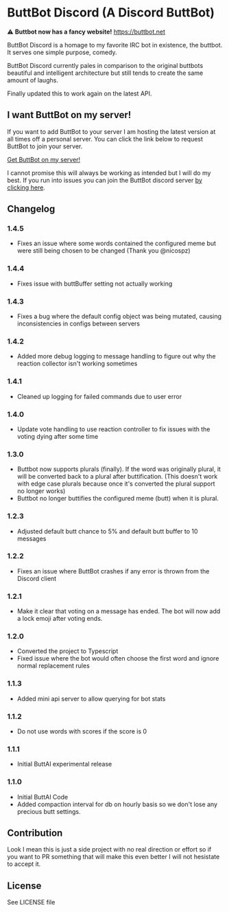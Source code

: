 # ButtBot Discord (A Discord ButtBot)

⚠️ **Buttbot now has a fancy website!** https://buttbot.net

ButtBot Discord is a homage to my favorite IRC bot in existence, the buttbot. It serves one simple purpose, comedy.

ButtBot Discord currently pales in comparison to the original buttbots beautiful and intelligent architecture but still tends to create the same amount of laughs.

Finally updated this to work again on the latest API.

## I want ButtBot on my server!

If you want to add ButtBot to your server I am hosting the latest version at all times off a personal server. You can click the link below to request ButtBot to join your server.

[Get ButtBot on my server!](https://discordapp.com/oauth2/authorize?client_id=438269159126859776&scope=bot&permissions=93248)

I cannot promise this will always be working as intended but I will do my best. If you run into issues you can join the ButtBot discord server [by clicking here](https://discord.gg/uqSuumF).

## Changelog

### 1.4.5

- Fixes an issue where some words contained the configured meme but were still being chosen to be changed (Thank you @nicospz)

### 1.4.4

- Fixes issue with buttBuffer setting not actually working

### 1.4.3

- Fixes a bug where the default config object was being mutated, causing inconsistencies in configs between servers

### 1.4.2

- Added more debug logging to message handling to figure out why the reaction collector isn't working sometimes

### 1.4.1

- Cleaned up logging for failed commands due to user error

### 1.4.0

- Update vote handling to use reaction controller to fix issues with the voting dying after some time

### 1.3.0

- Buttbot now supports plurals (finally). If the word was originally plural, it will be converted back to a plural after buttification. (This doesn't work with edge case plurals because once it's converted the plural support no longer works)
- Buttbot no longer buttifies the configured meme (butt) when it is plural.

### 1.2.3

- Adjusted default butt chance to 5% and default butt buffer to 10 messages

### 1.2.2

- Fixes an issue where ButtBot crashes if any error is thrown from the Discord client

### 1.2.1

- Make it clear that voting on a message has ended. The bot will now add a lock emoji after voting ends.

### 1.2.0

- Converted the project to Typescript
- Fixed issue where the bot would often choose the first word and ignore normal replacement rules

### 1.1.3

- Added mini api server to allow querying for bot stats

### 1.1.2

- Do not use words with scores if the score is 0

### 1.1.1

- Initial ButtAI experimental release

### 1.1.0

- Initial ButtAI Code
- Added compaction interval for db on hourly basis so we don't lose any precious butt settings.

## Contribution

Look I mean this is just a side project with no real direction or effort so if you want to PR something that will make this even better I will not hesistate to accept it.

## License

See LICENSE file
